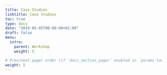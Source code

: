 ```yaml
---
title: Case Studies
linktitle: Case Studies
toc: true
type: docs
date: "2019-05-05T00:00:00+01:00"
draft: false
menu:
  intro:
    parent: Workshop 
    weight: 5

# Prev/next pager order (if `docs_section_pager` enabled in `params.toml`)
weight: 5
---
```



